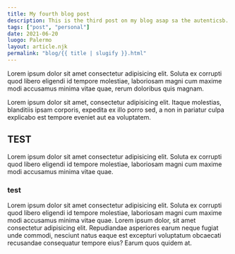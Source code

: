 ```yaml
---
title: My fourth blog post
description: This is the third post on my blog asap sa the autenticsb. Soluta ex corrupti quod libero.
tags: ["post", "personal"]
date: 2021-06-20
luogo: Palermo
layout: article.njk
permalink: "blog/{{ title | slugify }}.html"
---
```


Lorem ipsum dolor sit amet consectetur adipisicing elit. Soluta ex corrupti quod libero eligendi id tempore molestiae, laboriosam magni cum maxime modi accusamus minima vitae quae, rerum doloribus quis magnam.

Lorem ipsum dolor sit amet, consectetur adipisicing elit. Itaque molestias, blanditiis ipsam corporis, expedita ex illo porro sed, a non in pariatur culpa explicabo est tempore eveniet aut ea voluptatem.

## TEST

Lorem ipsum dolor sit amet consectetur adipisicing elit. Soluta ex corrupti quod libero eligendi id tempore molestiae, laboriosam magni cum maxime modi accusamus minima vitae quae.

### test

Lorem ipsum dolor sit amet consectetur adipisicing elit. Soluta ex corrupti quod libero eligendi id tempore molestiae, laboriosam magni cum maxime modi accusamus minima vitae quae. Lorem ipsum dolor, sit amet consectetur adipisicing elit. Repudiandae asperiores earum neque fugiat unde commodi, nesciunt natus eaque est excepturi voluptatum obcaecati recusandae consequatur tempore eius? Earum quos quidem at.
